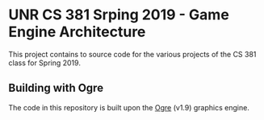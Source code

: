# UNR CS 381 Srping 2019 - Game Engine Architecture
This project contains to source code for the various projects of the CS 381 class for Spring 2019.

## Building with Ogre
The code in this repository is built upon the [Ogre](https://ogrecave.github.io/ogre) (v1.9) graphics engine.
